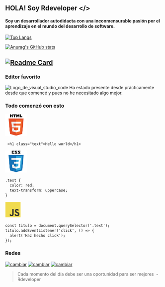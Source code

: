 ## HOLA! Soy Rdeveloper </>

#### Soy un desarrollador autodidacta con una inconmensurable pasión por el aprendizaje en el mundo del desarrollo de software.

[![Top Langs](https://github-readme-stats.vercel.app/api/top-langs/?username=ROCKOdeveloper&langs_count=7&layout=compact&locale=es)](https://github.com/ROCKOdeveloper)

[![Anurag's GitHub stats](https://github-readme-stats.vercel.app/api?username=ROCKOdeveloper&locale=es)](https://github.com/ROCKOdeveloper)

[![Readme Card](https://github-readme-stats.vercel.app/api/pin/?username=ROCKOdeveloper&repo=Rdeveloper&locale=es)](https://github.com/anuraghazra/github-readme-stats)
------
### Editor favorito

<img src="https://upload.wikimedia.org/wikipedia/commons/9/9a/Visual_Studio_Code_1.35_icon.svg" alt="Logo_de_visual_studio_code" width="50px" height="auto">
Ha estado presente desde prácticamente desde que comencé y pues no he necesitado algo mejor.

### Todo comenzó con esto 

<p align="left">
 <a href="https://www.w3.org/html/" target="_blank"> 
  <img src="https://raw.githubusercontent.com/devicons/devicon/master/icons/html5/html5-original-wordmark.svg" alt="html5" width="70" height="70"/> 
 </a>
</p>

```
 <h1 class="text">Hello world</h1>
```

<p align="left">
 <a href="https://www.w3schools.com/css/" target="_blank">
  <img src="https://raw.githubusercontent.com/devicons/devicon/master/icons/css3/css3-original-wordmark.svg" alt="css3" width="70" height="70"/> 
 </a>
</p>

```
.text {
  color: red;
  text-transform: uppercase;
}
```

<p align="left">
 <a href="https://developer.mozilla.org/en-US/docs/Web/JavaScript" target="_blank"> 
  <img src="https://raw.githubusercontent.com/devicons/devicon/master/icons/javascript/javascript-original.svg" alt="javascript" width="50" height="50"/> 
 </a>
</p>

```
const titulo = document.querySelector('.text');
titulo.addEventListener('click', () => {
  alert('Haz hecho click');
});

```

### Redes

<p align="left">
 <a href="https://twitter.com/Rockodeveloper" target="blank"><img align="center" src="https://raw.githubusercontent.com/rahuldkjain/github-profile-readme-generator/master/src/images/icons/Social/twitter.svg" alt="cambiar" height="30" width="40" /></a>
 <a href="https://linkedin.com/in/rockodeveloper" target="blank"><img align="center" src="https://raw.githubusercontent.com/rahuldkjain/github-profile-readme-generator/master/src/images/icons/Social/linked-in-alt.svg" alt="cambiar" height="30" width="40" /></a>
 <a href="https://stackoverflow.com/users/21374231/rdeveloper" target="blank"><img align="center" src="https://raw.githubusercontent.com/rahuldkjain/github-profile-readme-generator/master/src/images/icons/Social/stack-overflow.svg" alt="cambiar" height="30" width="40" /></a>
</p>


> Cada momento del día debe ser una oportunidad para ser mejores  - Rdeveloper
